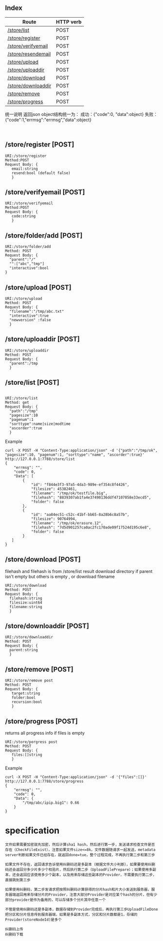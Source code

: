Index
-----

| Route                                                                                      | HTTP verb |
| ------------------------------------------------------------------------------------------ | --------- |
| [/store/list](#storelist-post)                             | POST      |
| [/store/register](#storeregister-post)                                   | POST      |
| [/store/verifyemail](#storeverifyemail-post)                             | POST      |
| [/store/resendemail](#storeresendemail-post)                             | POST      |
| [/store/upload](#storeupload-post)                                   | POST      |
| [/store/uploaddir](#storeuploaddir-post)                                   | POST      |
| [/store/download](#storedownload-post)                             | POST      |
| [/store/downloaddir](#storedownloaddir-post)                             | POST      |
| [/store/remove](#storeremove-post)                             | POST      |
| [/store/progress](#storeprogress-post)                             | POST      |


统一说明 返回json object结构统一为： 成功：{"code":0, "data":object} 失败：{"code":1,"errmsg":"errmsg","data":object}  

  
## /store/register [POST]
```
URI:/store/register
Method:POST
Request Body: {
   email:string
   resend:bool (default false)
   }
```

## /store/verifyemail [POST]

```
URI:/store/verifyemail
Method:POST
Request Body: {
   code:string
   }
```

## /store/folder/add [POST]

```
URI:/store/folder/add
Method: POST
Request Body: {
  "parent":"/"
  "":["abc","tmp"]
  "interactive":bool
}
```

## /store/upload [POST]

```
URI:/store/upload
Method: POST
Request Body: {
  "filename":"/tmp/abc.txt"
  "interactive":true
  "newversion" :false
  }
```

## /store/uploaddir [POST]

```
URI:/store/uploaddir
Method: POST
Request Body: {
  "parent":/tmp
  }
```

## /store/list [POST]

```

URI:/store/list
Method: get
Request Body: {
  "path":"/tmp"
  "pagesize":10
  "pagenum":1
  "sorttype":name|size|modtime
  "ascorder":true
  }

```

Example

```
curl -X POST -H "Content-Type:application/json" -d '{"path":"/tmp/ok", "pagesize":10, "pagenum":1, "sorttype":"name", "ascorder":true}' http://127.0.0.1:7788/store/list
{
    "errmsg": "",
    "code": 0,
    "Data": [
        {
            "id": "f844e3f3-97a5-4da3-989e-ef354c8f4426",
            "filesize": 45382461,
            "filename": "/tmp/ok/testfile.big",
            "filehash": "8839307ab1fa4e37498136ddf47107058e33ecd5",
            "folder": false
        },
        {
            "id": "aa84ec51-c52c-41bf-bb65-8a28b6c8a57b",
            "filesize": 90764994,
            "filename": "/tmp/ok/erasure.12",
            "filehash": "7d5d901257ca0ac2fc170ade09f17524d195c6e8",
            "folder": false
        }
   ]
}

```

## /store/download [POST]

filehash and filehash is from /store/list result
download directory if parent isn't empty but others is empty , or download filename
```
URI:/store/download
Method: POST
Request Body: {
  filehash:string
  filesize:uint64
  filename:string
  }
```

## /store/downloaddir [POST]

```
URI:/store/downloaddir
Method: POST
Request Body: {
  parent:string
  }
```

## /store/remove [POST]

```
URI:/store/remove post
Method: POST
Request Body: {
   target:string
   folder:bool
   recursion:bool
   }
```

## /store/progress [POST]

returns all progress info if files is empty
```
URI:/store/porgress post
Method: POST
Request Body: {
   files:[]string
   }

```

Example

```
curl -X POST -H "Content-Type:application/json" -d '{"files":[]}' http://127.0.0.1:7788/store/progress
{
    "errmsg": "",
    "code": 0,
    "Data": {
        "/tmp/abc/ipip.big1": 0.66
    }
}

```
# specification

```
文件如果需要加密就先加密，然后计算sha1 hash，然后进行第一步，发送请求检查文件是否存在（CheckFileExist），注意如果文件size<=8k，文件数据随请求一起发送，metadata server判断如果文件已经存在，就返回done=tue，整个过程完成，不再执行第二步和第三歩

如果文件不存在，返回请求告诉使用纠删码还是多副本（根据文件大小判断），如果要使用纠删码还会返回分多少片多少个校验片，然后执行第二步（UploadFilePrepare）；如果使用多副本，还会返回应该使用多少个副本，以及用来存储这些副本的Provider，不需要执行第二步，直接跳到第三歩

如果使用纠删码，第二步发请求把按照纠删码计算获得的分片hash和片大小发送到服务器，服务器端返回用来存储分片的Provider，注意大部分Provider是对应某个hash的分片，但有少部分provider是作为备用的，可以存储多个分片其中任意一个

不管是使用纠删码还是多副本，数据存储到Provider完成后，再执行第三歩UploadFileDone把分区和分片信息传到服务器端，如果是多副本方式，分区和分片数都是1，存储的Provider(storeNodeId)是多个

纠删码上传
纠删码下载
```
